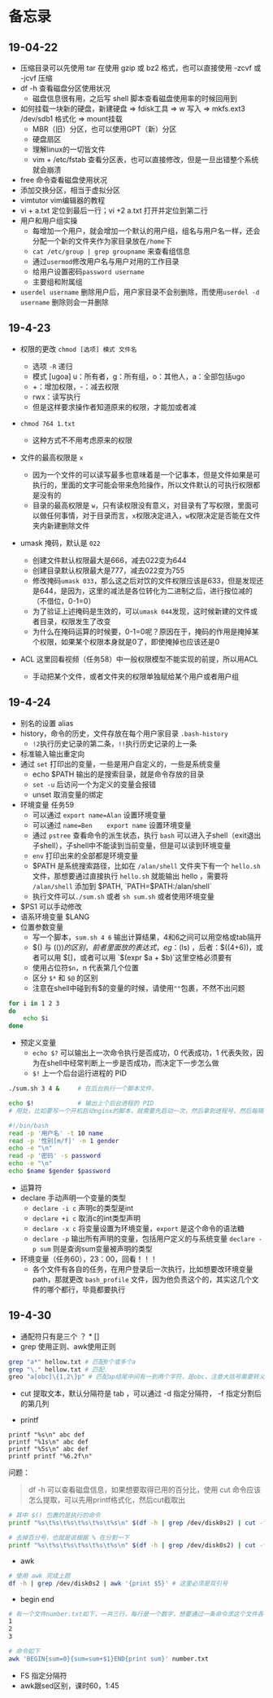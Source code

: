 # 备忘录

## 19-04-22
- 压缩目录可以先使用 tar 在使用 gzip 或 bz2 格式，也可以直接使用 -zcvf 或 -jcvf 压缩
- df -h 查看磁盘分区使用状况
    - 磁盘信息很有用，之后写 shell 脚本查看磁盘使用率的时候回用到
- 如何挂载一块新的硬盘，新建硬盘 => fdisk工具 => w 写入 => mkfs.ext3 /dev/sdb1 格式化 => mount挂载
    - MBR（旧）分区，也可以使用GPT（新）分区
    - 硬盘扇区
    - 理解linux的一切皆文件
    - vim + /etc/fstab 查看分区表，也可以直接修改，但是一旦出错整个系统就会崩溃
- free 命令查看磁盘使用状况
- 添加交换分区，相当于虚拟分区
- vimtutor vim编辑器的教程
- vi + a.txt 定位到最后一行；vi +2 a.txt 打开并定位到第二行
- 用户和用户组实操
    - 每增加一个用户，就会增加一个默认的用户组，组名与用户名一样，还会分配一个新的文件夹作为家目录放在`/home`下
    - `cat /etc/group | grep groupname` 来查看组信息
    - 通过`usermod`修改用户名与用户对用的工作目录
    - 给用户设置密码`password username`
    - 主要组和附属组
- `userdel username` 删除用户后，用户家目录不会别删除，而使用`userdel -d username` 删除则会一并删除

## 19-4-23
- 权限的更改 `chmod [选项] 模式 文件名`
    - 选项 `-R` 递归
    - 模式 [ugoa] u：所有者，g：所有组，o：其他人，a：全部包括ugo
    - +：增加权限，-：减去权限
    - rwx：读写执行
    - 但是这样要求操作者知道原来的权限，才能加或者减
- `chmod 764 1.txt`
    - 这种方式不不用考虑原来的权限
- 文件的最高权限是 `x`
    - 因为一个文件的可以读写最多也意味着是一个记事本，但是文件如果是可执行的，里面的文字可能会带来危险操作，所以文件默认的可执行权限都是没有的
    - 目录的最高权限是 `w`，只有读权限没有意义，对目录有了写权限，里面可以做任何事情，对于目录而言，`x`权限决定进入，`w`权限决定是否能在文件夹内新建删除文件

- umask 掩码，默认是 `022`
    - 创建文件默认权限最大是666，减去022变为644
    - 创建目录默认权限最大是777，减去022变为755
    - 修改掩码`umask 033`，那么这之后对饮的文件权限应该是633，但是发现还是644，是因为，这里的减法是各位转化为二进制之后，进行按位减的（不借位，0-1=0）
    - 为了验证上述掩码是生效的，可以`umask 044`发现，这时候新建的文件或者目录，权限发生了改变
    - 为什么在掩码运算的时候要，0-1=0呢？原因在于，掩码的作用是掩掉某个权限，如果某个权限本身就是0了，即使掩掉也应该还是0

- ACL 这里回看视频（任务58）中一般权限模型不能实现的前提，所以用ACL
    - 手动把某个文件，或者文件夹的权限单独赋给某个用户或者用户组

## 19-4-24
- 别名的设置 alias
- history，命令的历史，文件存放在每个用户家目录 `.bash-history` 
    - `!2`执行历史记录的第二条，`!!`执行历史记录的上一条
- 标准输入输出重定向
- 通过 `set` 打印出的变量，一些是用户自定义的，一些是系统变量
    - echo $PATH 输出的是搜索目录，就是命令存放的目录
    - `set -u` 后访问一个为定义的变量会报错
    - unset 取消变量的绑定
- 环境变量 任务59
    - 可以通过 `export name=Alan` 设置环境变量
    - 可以通过 `name=Ben    export name` 设置环境变量
    - 通过 `pstree` 查看命令的派生状态，执行 `bash` 可以进入子shell（exit退出子shell），子shell中不能读到当前变量，但是可以读到环境变量
    - `env` 打印出来的全部都是环境变量
    - $PATH 是系统搜索路径，比如在 `/alan/shell` 文件夹下有一个 `hello.sh` 文件，那想要通过直接执行 `hello.sh` 就能输出 hello ，需要将 `/alan/shell` 添加到 $PATH, `PATH=$PATH:/alan/shell`
    - 执行文件可以`./sum.sh` 或者 `sh sum.sh` 或者使用环境变量
- $PS1 可以手动修改
- 语系环境变量 $LANG
- 位置参数变量
    - 写一个脚本，`sum.sh 4 6` 输出计算结果，4和6之间可以用空格或tab隔开
    - $() 与 $(()) 的区别，前者里面放的表达式，eg：$(ls) ，后者：$((4+6))，或者可以用 $[]，或者可以用 `$(expr $a + $b)`这里空格必须要有
    - 使用占位符`$n`，n 代表第几个位置
    - 区分 `$*` 和 `$@` 的区别
    - 注意在shell中碰到有$的变量的时候，请使用`""`包裹，不然不出问题
```bash
for i in 1 2 3
do
    echo $i
done
```

- 预定义变量
    - `echo $?` 可以输出上一次命令执行是否成功，0 代表成功，1 代表失败，因为在shell中经常判断上一步是否成功，而决定下一步怎么做
    - `$!` 上一个后台运行进程的 PID

```bash
./sum.sh 3 4 &     # 在后台执行一个脚本文件，

echo $!            # 输出上个后台进程的 PID
# 用处，比如要写一个开机启动nginx的脚本，就需要先启动一次，然后拿到进程号，然后每隔一段时间去检查下，如果进程不存在了，就执行nginx命令重启下
```

```bash
#!/bin/bash
read -p '用户名' -t 10 name
read -p '性别[m/f]' -n 1 gender
echo -e "\n"
read -p '密码' -s password
echo -e "\n"
echo $name $gender $password
```

- 运算符
- declare 手动声明一个变量的类型
    - `declare -i c` 声明c的类型是int
    - `declare +i c` 取消c的int类型声明
    - `declare -x c` 将变量设置为环境变量，`export` 是这个命令的语法糖
    - `declare -p` 输出所有声明的变量，包括用户定义的与系统变量 `declare -p sum` 则是查询sum变量被声明的类型
- 环境变量（任务60），23：00，回看！！！
    - 各个文件有各自的任务，在用户登录后一次执行，比如想要改环境变量path，那就更改 `bash_profile` 文件，因为他负责这个的，其实这几个文件的哪个都行，毕竟都要执行

## 19-4-30
- 通配符只有是三个 ？ * []
- grep 使用正则、awk使用正则

```bash
grep "a*" hellow.txt # 匹配0个或多个a
grep "\." hellow.txt # 匹配.
greo "a[obc]\{1,2\}p" # 匹配ap结尾中间有一到两个字符，是obc，注意大括号需要转义
```

- cut 提取文本，默认分隔符是 tab ，可以通过 -d 指定分隔符， -f 指定分割后的第几列

- printf
```
printf "%s\n" abc def
printf "%1s\n" abc def
printf "%5s\n" abc def
printf printf "%6.2f\n"
```

问题：
> df -h 可以查看磁盘信息，如果想要取得已用的百分比，使用 cut 命令应该怎么提取，可以先用printf格式化，然后cut截取出
```bash
# 其中 $() 包裹的是执行的命令
printf "%s\t%s\t%s\t%s\t%s\t%s\n" $(df -h | grep /dev/disk0s2) | cut -f 5

# 去掉百分号，也就是说根据 % 在分割一下
printf "%s\t%s\t%s\t%s\t%s\t%s\n" $(df -h | grep /dev/disk0s2) | cut -f 5 | cut -d % -f 1
```

- awk
```bash
# 使用 awk 完成上题
df -h | grep /dev/disk0s2 | awk '{print $5}' # 这里必须是双引号
```

- begin end
```bash
# 有一个文件number.txt如下，一共三行，每行是一个数字，想要通过一条命令求这个文件各行数字的和
1
2
3

# 命令如下
awk 'BEGIN{sum=0}{sum=sum+$1}END{print sum}' number.txt
```

- FS 指定分隔符
- awk跟sed区别，课时60，1:45